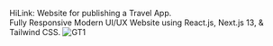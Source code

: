 HiLink: Website for publishing a Travel App.</br>
Fully Responsive Modern UI/UX Website using React.js, Next.js 13, & Tailwind CSS.
![GT1](https://github.com/user-attachments/assets/1fc45f1d-ba76-47e2-8035-8a7185ea3df2)
